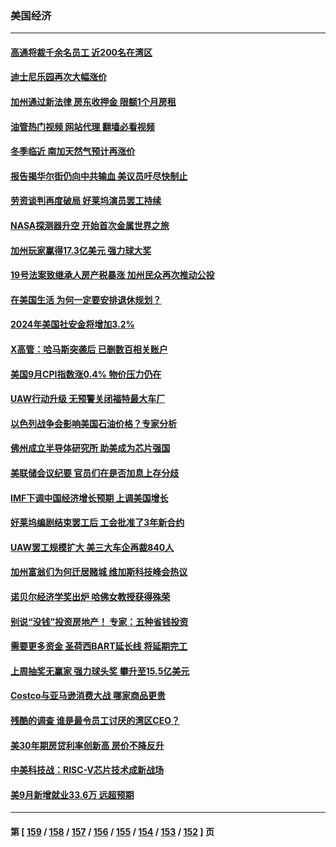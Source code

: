 ### 美国经济
---
#### [高通将裁千余名员工 近200名在湾区](../../pages/ncid1078158/n14095191.md?10141645) 
#### [迪士尼乐园再次大幅涨价](../../pages/ncid1078158/n14095188.md?10141645) 
#### [加州通过新法律 房东收押金 限额1个月房租](../../pages/ncid1078158/n14095184.md?10141645) 
#### [油管热门视频 网站代理 翻墙必看视频](http://138.2.39.72:81/youtube.html?epic-marker?10141645)
#### [冬季临近 南加天然气预计再涨价](../../pages/ncid1078158/n14094947.md?10141645) 
#### [报告揭华尔街仍向中共输血 美议员吁尽快制止](../../pages/ncid1078158/n14094873.md?10141645) 
#### [劳资谈判再度破局 好莱坞演员罢工持续](../../pages/ncid1078158/n14094865.md?10141645) 
#### [NASA探测器升空 开始首次金属世界之旅](../../pages/ncid1078158/n14094801.md?10141645) 
#### [加州玩家赢得17.3亿美元 强力球大奖](../../pages/ncid1078158/n14094772.md?10141645) 
#### [19号法案致继承人房产税暴涨 加州民众再次推动公投](../../pages/ncid1078158/n14094474.md?10141645) 
#### [在美国生活 为何一定要安排退休规划？](../../pages/ncid1078158/n14094370.md?10141645) 
#### [2024年美国社安金将增加3.2%](../../pages/ncid1078158/n14093388.md?10141645) 
#### [X高管：哈马斯突袭后 已删数百相关账户](../../pages/ncid1078158/n14093951.md?10141645) 
#### [美国9月CPI指数涨0.4% 物价压力仍在](../../pages/ncid1078158/n14094015.md?10141645) 
#### [UAW行动升级 无预警关闭福特最大车厂](../../pages/ncid1078158/n14093420.md?10141645) 
#### [以色列战争会影响美国石油价格？专家分析](../../pages/ncid1078158/n14093401.md?10141645) 
#### [佛州成立半导体研究所 助美成为芯片强国](../../pages/ncid1078158/n14093219.md?10141645) 
#### [美联储会议纪要 官员们在是否加息上存分歧](../../pages/ncid1078158/n14093254.md?10141645) 
#### [IMF下调中国经济增长预期 上调美国增长](../../pages/ncid1078158/n14092413.md?10141645) 
#### [好莱坞编剧结束罢工后 工会批准了3年新合约](../../pages/ncid1078158/n14092384.md?10141645) 
#### [UAW罢工规模扩大 美三大车企再裁840人](../../pages/ncid1078158/n14092019.md?10141645) 
#### [加州富翁们为何迁居赌城 维加斯科技峰会热议](../../pages/ncid1078158/n14091814.md?10141645) 
#### [诺贝尔经济学奖出炉 哈佛女教授获得殊荣](../../pages/ncid1078158/n14091450.md?10141645) 
#### [别说“没钱”投资房地产！ 专家：五种省钱投资](../../pages/ncid1078158/n14091284.md?10141645) 
#### [需要更多资金 圣荷西BART延长线 将延期完工](../../pages/ncid1078158/n14091305.md?10141645) 
#### [上周抽奖无赢家 强力球头奖 攀升至15.5亿美元](../../pages/ncid1078158/n14091293.md?10141645) 
#### [Costco与亚马逊消费大战 哪家商品更贵](../../pages/ncid1078158/n14086131.md?10141645) 
#### [残酷的调查 谁是最令员工讨厌的湾区CEO？](../../pages/ncid1078158/n14090220.md?10141645) 
#### [美30年期房贷利率创新高 房价不降反升](../../pages/ncid1078158/n14090009.md?10141645) 
#### [中美科技战：RISC-V芯片技术成新战场](../../pages/ncid1078158/n14089810.md?10141645) 
#### [美9月新增就业33.6万 远超预期](../../pages/ncid1078158/n14089748.md?10141645) 

---
#### 第 [ [159](./159.md?10141645) / [158](./158.md?10141645) / [157](./157.md?10141645) / [156](./156.md?10141645) / [155](./155.md?10141645) / [154](./154.md?10141645) / [153](./153.md?10141645) / [152](./152.md?10141645) ] 页
